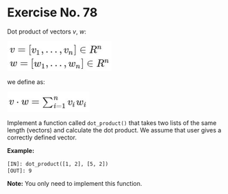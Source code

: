 # Exercise No. 78

Dot product of vectors *v*, *w*:

![DOT product](./dot_1.JPG)

we define as:

![DOT product](./dot_2.JPG)

Implement a function called `dot_product()` that takes two lists of the same length (vectors) and calculate the dot product. We assume that user gives a correctly defined vector.


**Example:**


    [IN]: dot_product([1, 2], [5, 2])
    [OUT]: 9




**Note:** You only need to implement this function.